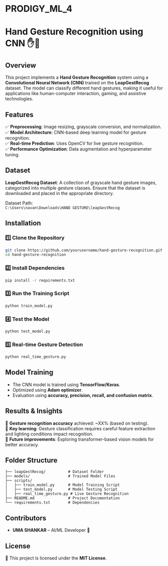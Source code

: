 # PRODIGY_ML_4
# Hand Gesture Recognition using CNN ✋🤖

## Overview
This project implements a **Hand Gesture Recognition** system using a **Convolutional Neural Network (CNN)** trained on the **LeapGestRecog** dataset. The model can classify different hand gestures, making it useful for applications like human-computer interaction, gaming, and assistive technologies.

## Features
✅ **Preprocessing**: Image resizing, grayscale conversion, and normalization.  
✅ **Model Architecture**: CNN-based deep learning model for gesture recognition.  
✅ **Real-time Prediction**: Uses OpenCV for live gesture recognition.  
✅ **Performance Optimization**: Data augmentation and hyperparameter tuning.  

## Dataset
**LeapGestRecog Dataset**: A collection of grayscale hand gesture images, categorized into multiple gesture classes. Ensure that the dataset is downloaded and placed in the appropriate directory.

Dataset Path:  
`C:\Users\navan\Downloads\HAND GESTURE\leapGestRecog`

## Installation
### 1️⃣ Clone the Repository
```bash
git clone https://github.com/yourusername/hand-gesture-recognition.git
cd hand-gesture-recognition
```
### 2️⃣ Install Dependencies
```bash
pip install -r requirements.txt
```
### 3️⃣ Run the Training Script
```bash
python train_model.py
```
### 4️⃣ Test the Model
```bash
python test_model.py
```
### 5️⃣ Real-time Gesture Detection
```bash
python real_time_gesture.py
```

## Model Training
- The CNN model is trained using **TensorFlow/Keras**.
- Optimized using **Adam optimizer**.
- Evaluation using **accuracy, precision, recall, and confusion matrix**.

## Results & Insights
📌 **Gesture recognition accuracy** achieved: ~XX% (based on testing).  
📌 **Key learning**: Gesture classification requires careful feature extraction and lighting conditions impact recognition.  
📌 **Future improvements**: Exploring transformer-based vision models for better accuracy.  

## Folder Structure
```
├── leapGestRecog/          # Dataset Folder
├── models/                 # Trained Model Files
├── scripts/
│   ├── train_model.py      # Model Training Script
│   ├── test_model.py       # Model Testing Script
│   ├── real_time_gesture.py # Live Gesture Recognition
├── README.md               # Project Documentation
└── requirements.txt        # Dependencies
```

## Contributors
- **UMA SHANKAR** – AI/ML Developer 🤖

## License
📜 This project is licensed under the **MIT License**.
